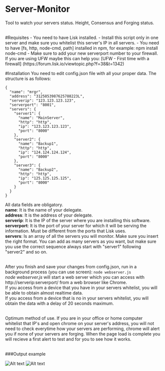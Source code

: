 # Server-Monitor
Tool to watch your servers status. Height, Consensus and Forging status.

<br>
#Requisites
    - You need to have Lisk installed.
    - Install this script only in one server and make sure you whitelist this server's IP in all servers.
    - You need to have [fs, http, node-cmd, path] installed in npm, for example: npm install node-cmd
    - Make sure to add your new serverport number to your firewall. If you are using UFW maybe this can help you: [UFW - First time with a firewall] (https://forum.lisk.io/viewtopic.php?f=38&t=1342)

#Installation
You need to edit config.json file with all your proper data. The structure is as follows:
```
{
  "name": "mrgr",
  "address": "3125853987625788223L",
  "serverip": "123.123.123.123",
  "serverport": "8001",
  "servers": {
    "server1": {
      "name": "MainServer",
      "http": "http",
      "ip": "123.123.123.123",
      "port": "8000"
    },
    "server2": {
      "name": "Backup1",
      "http": "http",
      "ip": "124.124.124.124",
      "port": "8000"
    },
    "server3": {
      "name": "Backup2",
      "http": "http",
      "ip": "125.125.125.125",
      "port": "8000"
    }
  }
}
```
All data fields are obligatory.<br>
<b>name</b>: It is the name of your delegate.<br>
<b>address</b>: It is the address of your delegate.<br>
<b>serverip</b>: It is the IP of the server where you are installing this software.<br>
<b>serverport</b>: It is the port of your server for which it will be serving the information. Must be different from the ports that Lisk uses.<br>
<b>servers</b>: Is an array of all the servers you will monitor. Make sure you insert the right format. You can add as many servers as you want, but make sure you use the correct sequence always start with "server1" following "server2" and so on.<br><br>

After you finish and save your changes from config.json, run in a background process (you can use screen): `node webserver.js`<br>
<i>node webserver.js</i> will start a web server which you can access with http://serverip:serverport/ from a web browser like Chrome.<br>
If you access from a device that you have in your servers whitelist, you will be able to obtain almost realtime data.<br>
If you access from a device that is no in your servers whitelist, you will obtain the data with a delay of 20 seconds maximum.<br><br>

Optimum method of use. If you are in your office or home computer whitelist that IP's and open chrome on your server's address, you will not need to check everytime how your servers are performing, chrome will alert you if none of your servers are forging. When the page load is complete you will recieve a first alert to test and for you to see how it works.<br><br>

###Output example

![Alt text](https://github.com/mrgrshift/Server-Monitor/blob/master/resources/Screenshot1.png?raw=true "Screenshot 1")
![Alt text](https://github.com/mrgrshift/Server-Monitor/blob/master/resources/Screenshot2.png?raw=true "Screenshot 2")
